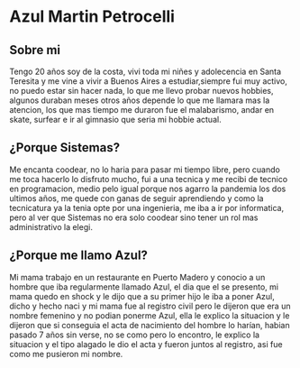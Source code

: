 # Azul Martin Petrocelli

## Sobre mi
Tengo 20 años soy de la costa, vivi toda mi niñes y adolecencia en Santa Teresita y me vine a vivir a Buenos Aires a estudiar,siempre fui muy activo, no puedo estar sin hacer nada, lo que me llevo probar nuevos hobbies, algunos duraban meses otros años depende lo que me llamara mas la atencion, los que mas tiempo me duraron fue el malabarismo, andar en skate, surfear e ir al gimnasio que seria mi hobbie actual.

## ¿Porque Sistemas?
Me encanta coodear, no lo haria para pasar mi tiempo libre, pero cuando me toca hacerlo lo disfruto mucho, fui a una tecnica y me recibi de tecnico en programacion, medio pelo igual porque nos agarro la pandemia los dos ultimos años, me quede con ganas de seguir aprendiendo y como la tecnicatura ya la tenia opte por una ingenieria, me iba a ir por informatica, pero al ver que Sistemas no era solo coodear sino tener un rol mas administrativo la elegi.

## ¿Porque me llamo Azul?
Mi mama trabajo en un restaurante en Puerto Madero y conocio a un hombre que iba regularmente llamado Azul, el dia que el se presento, mi mama quedo en shock y le dijo que a su primer hijo le iba a poner Azul, dicho y hecho naci y mi mama fue al registro civil pero le dijeron que era un nombre femenino y no podian ponerme Azul, ella le explico la situacion y le dijeron que si conseguia el acta de nacimiento del hombre lo harían, habian pasado 7 años sin verse, no se como pero lo encontro, le explico la situacion y el tipo alagado le dio el acta y fueron juntos al registro, asi fue como me pusieron mi nombre.